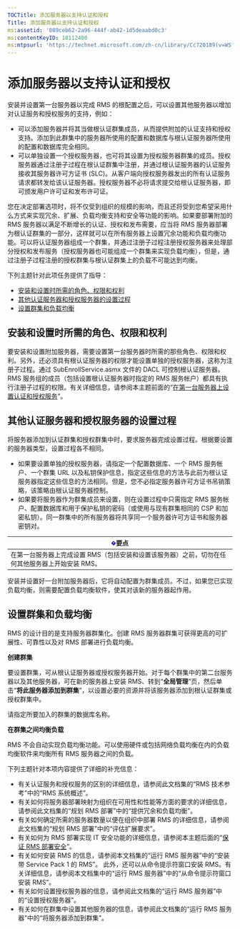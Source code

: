 ```yaml
---
TOCTitle: 添加服务器以支持认证和授权
Title: 添加服务器以支持认证和授权
ms:assetid: '089ceb62-2a96-444f-ab42-1d5deaabd0c3'
ms:contentKeyID: 18112480
ms:mtpsurl: 'https://technet.microsoft.com/zh-cn/library/Cc720189(v=WS.10)'
---
```


添加服务器以支持认证和授权
==========================

安装并设置第一台服务器以完成 RMS 的根配置之后，可以设置其他服务器以增加对认证服务和授权服务的支持，例如：

-   可以添加服务器并将其当做根认证群集成员，从而提供附加的认证支持和授权支持。添加到此群集中的服务器所使用的配置和数据库与根认证服务器所使用的配置和数据库完全相同。
-   可以单独设置一个授权服务器，也可将其设置为授权服务器群集的成员。授权服务器通过注册子过程在根认证群集中注册，并通过根认证服务器的认证服务接收其服务器许可方证书 (SLC)。从客户端向授权服务器发出的所有认证服务请求都转发给该认证服务器。授权服务器不必将请求提交给根认证服务器，即可颁发用户许可证和发布许可证。

您在决定部署选项时，将不仅受到组织的规模的影响，而且还将受到您希望采用什么方式来实现冗余、扩展、负载均衡支持和安全等功能的影响。如果要部署附加的 RMS 服务器以满足不断增长的认证、授权和发布需要，应当将 RMS 服务器部署为根认证群集的一部分，这样就可以在所有服务器上设置冗余功能和负载均衡功能。可以将认证服务器组成一个群集，并通过注册子过程注册授权服务器来处理部分授权和发布服务（授权服务器也可能组成一个群集来实现负载均衡），但是，通过注册子过程注册的授权群集与根认证群集上的负载不可能达到均衡。

下列主题针对此项任务提供了指导：

-   [安装和设置时所需的角色、权限和权利](#bkmk_1)
-   [其他认证服务器和授权服务器的设置过程](#bkmk_2)
-   [设置群集和负载均衡](#bkmk_3)

 
安装和设置时所需的角色、权限和权利
----------------------------------

要安装和设置附加服务器，需要设置第一台服务器时所需的那些角色、权限和权利。另外，还必须具有根认证服务器的权限才能设置单独的授权服务器，这称为注册子过程。通过 SubEnrollService.asmx 文件的 DACL 可控制根认证服务器。RMS 服务组的成员（包括设置根认证服务器时指定的 RMS 服务帐户）都具有执行注册子过程的权限。有关详细信息，请参阅本主题前面的“[在第一台服务器上设置认证和授权服务](https://technet.microsoft.com/cce29a2f-984f-48ed-9187-0eb68286ec5b)”。

 
其他认证服务器和授权服务器的设置过程
------------------------------------

将服务器添加到认证群集和授权群集中时，要求服务器完成设置过程。根据要设置的服务器类型，设置过程各不相同。

-   如果要设置单独的授权服务器，请指定一个配置数据库、一个 RMS 服务帐户、一个群集 URL 以及私钥保护信息，指定这些信息的方法与此前为根认证服务器指定这些信息的方法相同。但是，您不必指定服务器许可方证书吊销策略，该策略由根认证服务器控制。
-   如果要将服务器作为群集成员来设置，则在设置过程中只需指定 RMS 服务帐户、配置数据库和用于保护私钥的密码（或使用与现有群集相同的 CSP 和加密私钥）。同一群集中的所有服务器将共享同一个服务器许可方证书和服务器密钥对。

| ![](images/Cc720189.Important(WS.10).gif)要点                       |
|--------------------------------------------------------------------------------------------------|
| 在第一台服务器上完成设置 RMS（包括安装和设置该服务器）之前，切勿在任何其他服务器上开始安装 RMS。 |

安装并设置好一台附加服务器后，它将自动配置为群集成员。不过，如果您已实现负载均衡，则需要配置负载均衡软件，使其对该新的服务器起作用。

 
设置群集和负载均衡
------------------

RMS 的设计目的是支持服务器群集化。创建 RMS 服务器群集可获得更高的可扩展性、可靠性以及对 RMS 部署进行负载均衡。

**创建群集**

要设置群集，可从根认证服务器或授权服务器开始。对于每个群集中的第二台服务器以及其他服务器，可在新的服务器上安装 RMS、转到“**全局管理**”页，然后单击“**将此服务器添加到群集**”，以设置必要的资源并将该服务器添加到根认证群集或授权群集中。

请指定所要加入的群集的数据库名称。

**在群集之间均衡负载**

RMS 不会自动实现负载均衡功能。可以使用硬件或包括网络负载均衡在内的负载均衡软件来均衡所有 RMS 服务器之间的负载。

下列主题针对本项内容提供了详细的补充信息：

-   有关认证服务和授权服务的区别的详细信息，请参阅此文档集的“RMS 技术参考”中的“RMS 系统概述”。
-   有关如何将服务器部署映射为组织在可用性和性能等方面的要求的详细信息，请参阅此文档集的“规划 RMS 部署”中的“提供冗余和负载均衡”。
-   有关如何确定所需的服务器数量以便在组织中部署 RMS 的详细信息，请参阅此文档集的“规划 RMS 部署”中的“评估扩展要求”。
-   有关如何为 RMS 部署实现 IT 安全功能的详细信息，请参阅本主题后面的“[保证 RMS 部署安全](https://technet.microsoft.com/6de8b636-a824-4844-aefc-f26347abfc14)”。
-   有关如何安装 RMS 的信息，请参阅本文档集的“运行 RMS 服务器”中的“安装带 Service Pack 1 的 RMS”。
    此外，还可以从命令提示符窗口安装 RMS。有关详细信息，请参阅本文档集中的“运行 RMS 服务器”中的“从命令提示符窗口安装 RMS”。
-   有关如何设置授权服务器的信息，请参阅此文档集的“运行 RMS 服务器”中的“设置授权服务器”。
-   有关如何在群集中设置其他服务器的信息，请参阅此文档集的“运行 RMS 服务器”中的“将服务器添加到群集”。
